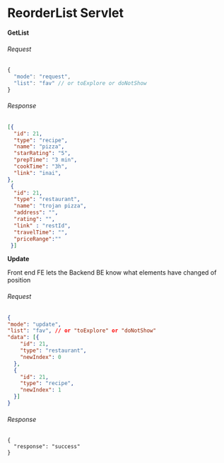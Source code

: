 # ReorderList Servlet



**GetList**

###### Request 

``` javascript
{
  "mode": "request",
  "list": "fav" // or toExplore or doNotShow
}
```

###### Response 

```json
[{
  "id": 21,
  "type": "recipe",
  "name": "pizza",
  "starRating": "5",
  "prepTime": "3 min",
  "cookTime": "3h",
  "link": "inai",
}, 
 {
  "id": 21,
  "type": "restaurant",
  "name": "trojan pizza",
  "address": "",
  "rating": "",
  "link" : "restId",
  "travelTime": "",
  "priceRange":""
 }]
```

**Update**

Front end FE lets the Backend BE know what elements have changed of position 

###### Request 

```JSON
{
"mode": "update",
"list": "fav", // or "toExplore" or "doNotShow"
"data": [{
    "id": 21,
    "type": "restaurant",
    "newIndex": 0
  }, 
  {
    "id": 21,
    "type": "recipe",
    "newIndex": 1
  }]
}
```

###### Response 

```
{
  "response": "success"
}
```